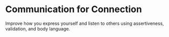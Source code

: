 # Communication for Connection

Improve how you express yourself and listen to others using assertiveness, validation, and body language.